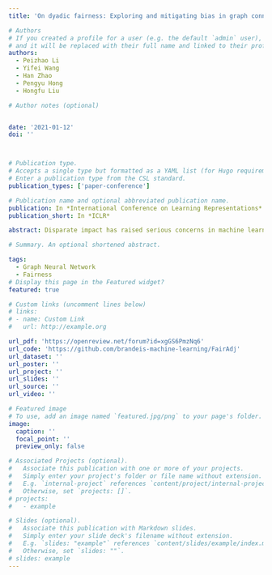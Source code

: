 ```yaml
---
title: 'On dyadic fairness: Exploring and mitigating bias in graph connections.'

# Authors
# If you created a profile for a user (e.g. the default `admin` user), write the username (folder name) here
# and it will be replaced with their full name and linked to their profile.
authors:
  - Peizhao Li
  - Yifei Wang
  - Han Zhao
  - Pengyu Hong
  - Hongfu Liu

# Author notes (optional)


date: '2021-01-12'
doi: ''



# Publication type.
# Accepts a single type but formatted as a YAML list (for Hugo requirements).
# Enter a publication type from the CSL standard.
publication_types: ['paper-conference']

# Publication name and optional abbreviated publication name.
publication: In *International Conference on Learning Representations*
publication_short: In *ICLR*

abstract: Disparate impact has raised serious concerns in machine learning applications and its societal impacts. In response to the need of mitigating discrimination, fairness has been regarded as a crucial property in algorithmic designs. In this work, we study the problem of disparate impact on graph-structured data. Specifically, we focus on dyadic fairness, which articulates a fairness concept that a predictive relationship between two instances should be independent of the sensitive attributes. Based on this, we theoretically relate the graph connections to dyadic fairness on link predictive scores in learning graph neural networks, and reveal that regulating weights on existing edges in a graph contributes to dyadic fairness conditionally. Subsequently, we propose our algorithm, FairAdj, to empirically learn a fair adjacency matrix with proper graph structural constraints for fair link prediction, and in the meanwhile preserve predictive accuracy as much as possible. Empirical validation demonstrates that our method delivers effective dyadic fairness in terms of various statistics, and at the same time enjoys a favorable fairness-utility tradeoff.

# Summary. An optional shortened abstract.

tags:
  - Graph Neural Network
  - Fairness
# Display this page in the Featured widget?
featured: true

# Custom links (uncomment lines below)
# links:
# - name: Custom Link
#   url: http://example.org

url_pdf: 'https://openreview.net/forum?id=xgGS6PmzNq6'
url_code: 'https://github.com/brandeis-machine-learning/FairAdj'
url_dataset: ''
url_poster: ''
url_project: ''
url_slides: ''
url_source: ''
url_video: ''

# Featured image
# To use, add an image named `featured.jpg/png` to your page's folder.
image:
  caption: ''
  focal_point: ''
  preview_only: false

# Associated Projects (optional).
#   Associate this publication with one or more of your projects.
#   Simply enter your project's folder or file name without extension.
#   E.g. `internal-project` references `content/project/internal-project/index.md`.
#   Otherwise, set `projects: []`.
# projects:
#   - example

# Slides (optional).
#   Associate this publication with Markdown slides.
#   Simply enter your slide deck's filename without extension.
#   E.g. `slides: "example"` references `content/slides/example/index.md`.
#   Otherwise, set `slides: ""`.
# slides: example
---
```


<!-- {{% callout note %}}
Click the _Cite_ button above to demo the feature to enable visitors to import publication metadata into their reference management software.
{{% /callout %}}

{{% callout note %}}
Create your slides in Markdown - click the _Slides_ button to check out the example.
{{% /callout %}}

Add the publication's **full text** or **supplementary notes** here. You can use rich formatting such as including [code, math, and images](https://docs.hugoblox.com/content/writing-markdown-latex/). -->
